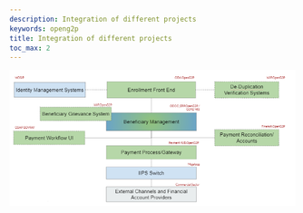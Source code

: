 ```yaml
---
description: Integration of different projects
keywords: openg2p
title: Integration of different projects
toc_max: 2
---
```


![](./images/03.png)